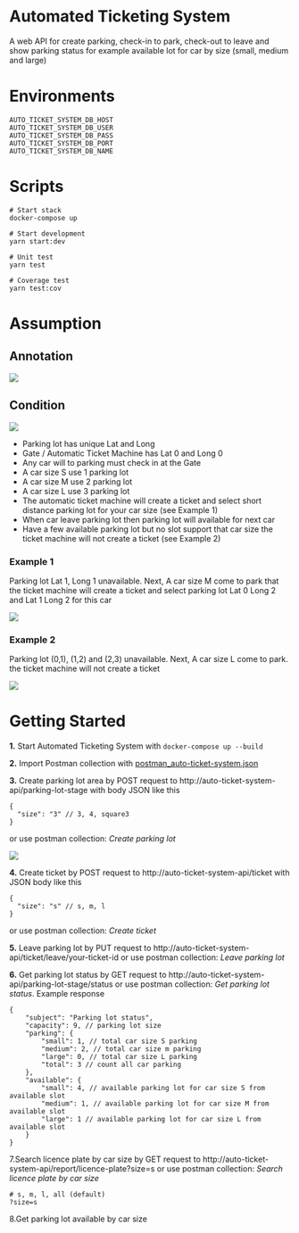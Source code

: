 # Automated Ticketing System

A web API for create parking, check-in to park, check-out to leave and show parking status for example available lot for
car by size (small, medium and large)

# Environments

```text
AUTO_TICKET_SYSTEM_DB_HOST
AUTO_TICKET_SYSTEM_DB_USER
AUTO_TICKET_SYSTEM_DB_PASS
AUTO_TICKET_SYSTEM_DB_PORT
AUTO_TICKET_SYSTEM_DB_NAME
```

# Scripts

```shell
# Start stack
docker-compose up

# Start development
yarn start:dev

# Unit test
yarn test

# Coverage test
yarn test:cov
```
# Assumption
## Annotation
![](annotation.png)

## Condition
![](condition-1.png)
- Parking lot has unique Lat and Long
- Gate / Automatic Ticket Machine has Lat 0 and Long 0
- Any car will to parking must check in at the Gate
- A car size S use 1 parking lot
- A car size M use 2 parking lot
- A car size L use 3 parking lot
- The automatic ticket machine will create a ticket and select short distance parking lot for your car size (see Example 1)
- When car leave parking lot then parking lot will available for next car
- Have a few available parking lot but no slot support that car size the ticket machine will not create a ticket (see Example 2) 

### Example 1
Parking lot Lat 1, Long 1 unavailable. Next, A car size M come to park that the ticket machine will create a ticket and select parking lot Lat 0 Long 2 and Lat 1 Long 2 for this car

![](example-1.png)

### Example 2
Parking lot (0,1), (1,2) and (2,3) unavailable. Next, A car size L come to park. the ticket machine will not create a ticket

![](example-2.png)

# Getting Started
**1.** Start Automated Ticketing System with ``docker-compose up --build``

**2.** Import Postman collection with [postman_auto-ticket-system.json](postman_auto-ticket-system.json)

**3.** Create parking lot area by POST request to http://auto-ticket-system-api/parking-lot-stage with body JSON like this

```text
{ 
  "size": "3" // 3, 4, square3
}
```

or use postman collection: _Create parking lot_
   
![](getting-start-1.png)

**4.** Create ticket by POST request to http://auto-ticket-system-api/ticket with JSON body like this

```text
{
  "size": "s" // s, m, l
}
```
or use postman collection: _Create ticket_

**5.** Leave parking lot by PUT request to http://auto-ticket-system-api/ticket/leave/your-ticket-id or use postman collection: _Leave parking lot_

**6.** Get parking lot status by GET request to http://auto-ticket-system-api/parking-lot-stage/status or use postman collection: _Get parking lot status_. Example response

```text
{
    "subject": "Parking lot status",
    "capacity": 9, // parking lot size
    "parking": {
        "small": 1, // total car size S parking
        "medium": 2, // total car size m parking
        "large": 0, // total car size L parking
        "total": 3 // count all car parking
    },
    "available": {
        "small": 4, // available parking lot for car size S from available slot
        "medium": 1, // available parking lot for car size M from available slot
        "large": 1 // available parking lot for car size L from available slot
    }
}
```

7.Search licence plate by car size by GET request to http://auto-ticket-system-api/report/licence-plate?size=s or use postman collection: _Search licence plate by car size_

```text
# s, m, l, all (default)
?size=s
```

8.Get parking lot available by car size
